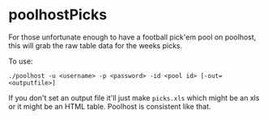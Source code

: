 # poolhostPicks
For those unfortunate enough to have a football pick'em pool on poolhost, this will grab the raw table data for the weeks picks.

To use:

`./poolhost -u <username> -p <password> -id <pool id> [-out=<outputfile>]`

If you don't set an output file it'll just make `picks.xls` which might be an xls
or it might be an HTML table.  Poolhost is consistent like that.
